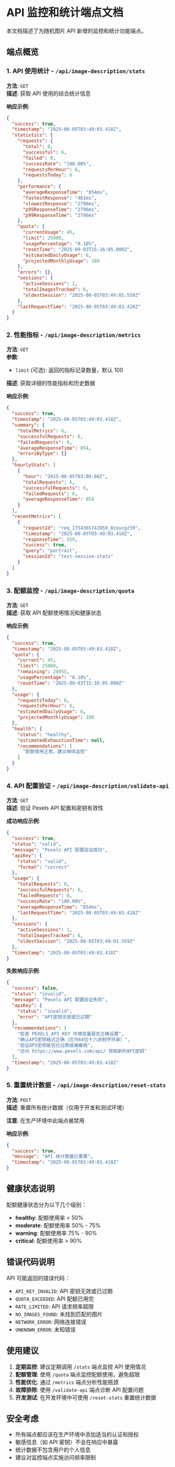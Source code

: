 # API 监控和统计端点文档

本文档描述了为随机图片 API 新增的监控和统计功能端点。

## 端点概览

### 1. API 使用统计 - `/api/image-description/stats`

**方法**: `GET`  
**描述**: 获取 API 使用的综合统计信息

**响应示例**:
```json
{
  "success": true,
  "timestamp": "2025-08-05T03:49:03.418Z",
  "statistics": {
    "requests": {
      "total": 6,
      "successful": 6,
      "failed": 0,
      "successRate": "100.00%",
      "requestsPerHour": 6,
      "requestsToday": 6
    },
    "performance": {
      "averageResponseTime": "854ms",
      "fastestResponse": "461ms",
      "slowestResponse": "2796ms",
      "p95ResponseTime": "2796ms",
      "p99ResponseTime": "2796ms"
    },
    "quota": {
      "currentUsage": 45,
      "limit": 25000,
      "usagePercentage": "0.18%",
      "resetTime": "2025-09-03T15:16:05.000Z",
      "estimatedDailyUsage": 6,
      "projectedMonthlyUsage": 180
    },
    "errors": {},
    "sessions": {
      "activeSessions": 1,
      "totalImagesTracked": 6,
      "oldestSession": "2025-08-05T03:49:01.559Z"
    },
    "lastRequestTime": "2025-08-05T03:49:03.418Z"
  }
}
```

### 2. 性能指标 - `/api/image-description/metrics`

**方法**: `GET`  
**参数**: 
- `limit` (可选): 返回的指标记录数量，默认 100

**描述**: 获取详细的性能指标和历史数据

**响应示例**:
```json
{
  "success": true,
  "timestamp": "2025-08-05T03:49:03.418Z",
  "summary": {
    "totalMetrics": 6,
    "successfulRequests": 6,
    "failedRequests": 0,
    "averageResponseTime": 854,
    "errorsByType": {}
  },
  "hourlyStats": [
    {
      "hour": "2025-08-05T03:00:00Z",
      "totalRequests": 6,
      "successfulRequests": 6,
      "failedRequests": 0,
      "averageResponseTime": 854
    }
  ],
  "recentMetrics": [
    {
      "requestId": "req_1754365742859_8zoucgz59",
      "timestamp": "2025-08-05T03:49:03.418Z",
      "responseTime": 559,
      "success": true,
      "query": "portrait",
      "sessionId": "test-session-stats"
    }
  ]
}
```

### 3. 配额监控 - `/api/image-description/quota`

**方法**: `GET`  
**描述**: 获取 API 配额使用情况和健康状态

**响应示例**:
```json
{
  "success": true,
  "timestamp": "2025-08-05T03:49:03.418Z",
  "quota": {
    "current": 45,
    "limit": 25000,
    "remaining": 24955,
    "usagePercentage": "0.18%",
    "resetTime": "2025-09-03T15:16:05.000Z"
  },
  "usage": {
    "requestsToday": 6,
    "requestsPerHour": 6,
    "estimatedDailyUsage": 6,
    "projectedMonthlyUsage": 180
  },
  "health": {
    "status": "healthy",
    "estimatedExhaustionTime": null,
    "recommendations": [
      "配额使用正常，建议继续监控"
    ]
  }
}
```

### 4. API 配置验证 - `/api/image-description/validate-api`

**方法**: `GET`  
**描述**: 验证 Pexels API 配置和密钥有效性

**成功响应示例**:
```json
{
  "success": true,
  "status": "valid",
  "message": "Pexels API 配置验证成功",
  "apiKey": {
    "status": "valid",
    "format": "correct"
  },
  "usage": {
    "totalRequests": 6,
    "successfulRequests": 6,
    "failedRequests": 0,
    "successRate": "100.00%",
    "averageResponseTime": "854ms",
    "lastRequestTime": "2025-08-05T03:49:03.418Z"
  },
  "sessions": {
    "activeSessions": 1,
    "totalImagesTracked": 6,
    "oldestSession": "2025-08-05T03:49:01.559Z"
  },
  "timestamp": "2025-08-05T03:49:03.418Z"
}
```

**失败响应示例**:
```json
{
  "success": false,
  "status": "invalid",
  "message": "Pexels API 配置验证失败",
  "apiKey": {
    "status": "invalid",
    "error": "API密钥无效或已过期"
  },
  "recommendations": [
    "检查 PEXELS_API_KEY 环境变量是否正确设置",
    "确认API密钥格式正确（应为64位十六进制字符串）",
    "验证API密钥是否已过期或被撤销",
    "访问 https://www.pexels.com/api/ 获取新的API密钥"
  ],
  "timestamp": "2025-08-05T03:49:03.418Z"
}
```

### 5. 重置统计数据 - `/api/image-description/reset-stats`

**方法**: `POST`  
**描述**: 重置所有统计数据（仅用于开发和测试环境）

**注意**: 在生产环境中此端点被禁用

**响应示例**:
```json
{
  "success": true,
  "message": "API 统计数据已重置",
  "timestamp": "2025-08-05T03:49:03.418Z"
}
```

## 健康状态说明

配额健康状态分为以下几个级别：

- **healthy**: 配额使用率 < 50%
- **moderate**: 配额使用率 50% - 75%
- **warning**: 配额使用率 75% - 90%
- **critical**: 配额使用率 > 90%

## 错误代码说明

API 可能返回的错误代码：

- `API_KEY_INVALID`: API 密钥无效或已过期
- `QUOTA_EXCEEDED`: API 配额已用完
- `RATE_LIMITED`: API 请求频率超限
- `NO_IMAGES_FOUND`: 未找到匹配的图片
- `NETWORK_ERROR`: 网络连接错误
- `UNKNOWN_ERROR`: 未知错误

## 使用建议

1. **定期监控**: 建议定期调用 `/stats` 端点监控 API 使用情况
2. **配额管理**: 使用 `/quota` 端点监控配额使用，避免超限
3. **性能优化**: 通过 `/metrics` 端点分析性能瓶颈
4. **故障排除**: 使用 `/validate-api` 端点诊断 API 配置问题
5. **开发测试**: 在开发环境中可使用 `/reset-stats` 重置统计数据

## 安全考虑

- 所有端点都应该在生产环境中添加适当的认证和授权
- 敏感信息（如 API 密钥）不会在响应中暴露
- 统计数据不包含用户的个人信息
- 建议对监控端点实施访问频率限制